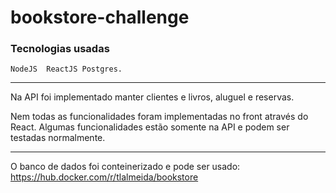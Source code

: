 # bookstore-challenge

### Tecnologias usadas

`NodeJS 
ReactJS
Postgres.`

<hr>

Na API foi implementado manter clientes e livros, aluguel e reservas. 

Nem todas as funcionalidades foram implementadas no front através do React. Algumas funcionalidades estão somente na API e podem ser testadas normalmente.

<hr>

O banco de dados foi conteinerizado e pode ser usado: https://hub.docker.com/r/tlalmeida/bookstore
